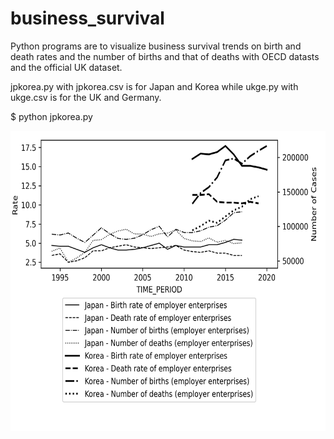# business_survival
Python programs are to visualize business survival trends on birth and death rates and the number of births and that of deaths with OECD datasts and the official UK dataset.

jpkorea.py with jpkorea.csv is for Japan and Korea while ukge.py with ukge.csv is for the UK and Germany.

$ python jpkorea.py

<img src='Japan_Korea.csv.png' width=640 height=480>

